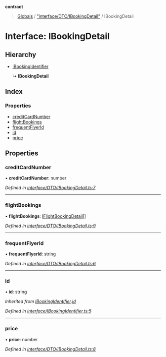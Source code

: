 **contract**

> [Globals](../README.md) / ["interface/DTO/IBookingDetail"](../modules/_interface_dto_ibookingdetail_.md) / IBookingDetail

# Interface: IBookingDetail

## Hierarchy

* [IBookingIdentifier](_interface_ibookingidentifier_.ibookingidentifier.md)

  ↳ **IBookingDetail**

## Index

### Properties

* [creditCardNumber](_interface_dto_ibookingdetail_.ibookingdetail.md#creditcardnumber)
* [flightBookings](_interface_dto_ibookingdetail_.ibookingdetail.md#flightbookings)
* [frequentFlyerId](_interface_dto_ibookingdetail_.ibookingdetail.md#frequentflyerid)
* [id](_interface_dto_ibookingdetail_.ibookingdetail.md#id)
* [price](_interface_dto_ibookingdetail_.ibookingdetail.md#price)

## Properties

### creditCardNumber

•  **creditCardNumber**: number

*Defined in [interface/DTO/IBookingDetail.ts:7](https://github.com/TEAM-B-SOFT2020/LSDContract/blob/022c8e3/interface/DTO/IBookingDetail.ts#L7)*

___

### flightBookings

•  **flightBookings**: [IFlightBookingDetail](_interface_dto_iflightbookingdetail_.iflightbookingdetail.md)[]

*Defined in [interface/DTO/IBookingDetail.ts:9](https://github.com/TEAM-B-SOFT2020/LSDContract/blob/022c8e3/interface/DTO/IBookingDetail.ts#L9)*

___

### frequentFlyerId

•  **frequentFlyerId**: string

*Defined in [interface/DTO/IBookingDetail.ts:6](https://github.com/TEAM-B-SOFT2020/LSDContract/blob/022c8e3/interface/DTO/IBookingDetail.ts#L6)*

___

### id

•  **id**: string

*Inherited from [IBookingIdentifier](_interface_ibookingidentifier_.ibookingidentifier.md).[id](_interface_ibookingidentifier_.ibookingidentifier.md#id)*

*Defined in [interface/IBookingIdentifier.ts:5](https://github.com/TEAM-B-SOFT2020/LSDContract/blob/022c8e3/interface/IBookingIdentifier.ts#L5)*

___

### price

•  **price**: number

*Defined in [interface/DTO/IBookingDetail.ts:8](https://github.com/TEAM-B-SOFT2020/LSDContract/blob/022c8e3/interface/DTO/IBookingDetail.ts#L8)*
